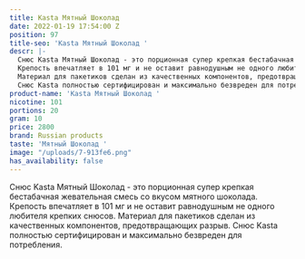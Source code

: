 ```yaml
---
title: Kasta Мятный Шоколад
date: 2022-01-19 17:54:00 Z
position: 97
title-seo: 'Kasta Мятный Шоколад '
descr: |-
  Снюс Kasta Мятный Шоколад - это порционная супер крепкая бестабачная жевательная смесь со вкусом мятного шоколада.
  Крепость впечатляет в 101 мг и не оставит равнодушным не одного любителя крепких снюсов.
  Материал для пакетиков сделан из качественных компонентов, предотвращающих разрыв.
  Снюс Kasta полностью сертифицирован и максимально безвреден для потребления.
product-name: 'Kasta Мятный Шоколад '
nicotine: 101
portions: 20
gram: 10
price: 2800
brand: Russian products
taste: 'Мятный Шоколад '
image: "/uploads/7-913fe6.png"
has_availability: false
---
```


Снюс Kasta Мятный Шоколад - это порционная супер крепкая бестабачная жевательная смесь со вкусом мятного шоколада.
Крепость впечатляет в 101 мг и не оставит равнодушным не одного любителя крепких снюсов.
Материал для пакетиков сделан из качественных компонентов, предотвращающих разрыв.
Снюс Kasta полностью сертифицирован и максимально безвреден для потребления.